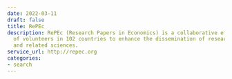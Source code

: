 ```yaml
---
date: 2022-03-11
draft: false
title: RePEc
description: RePEc (Research Papers in Economics) is a collaborative effort of hundreds
  of volunteers in 102 countries to enhance the dissemination of research in Economics
  and related sciences.
service_url: http://repec.org
categories:
- search
---
```



